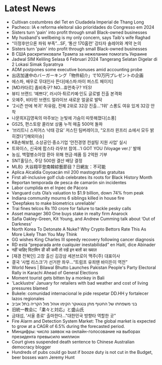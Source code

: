 # Latest News
-  Cultivan costumbres del Tet en Ciudadela Imperial de Thang Long
-  Pacheco: IA e reforma eleitoral são prioridades do Congresso em 2024
-  Sisters turn 'pain' into profit through small Black-owned businesses
-  My husband's wellbeing is my only concern, says Taib's wife Raghad
-  “이정후만으론 파워 부족”…SF, ‘통산 170홈런’ 강타자 솔레어와 계약 논의
-  Sisters turn 'pain' into profit through small Black-owned businesses
-  В США раскритиковали Трампа за нежелание помогать Украине
-  Jadwal SIM Keliling Selasa 6 Februari 2024 Tangerang Selatan Digelar di 2 Lokasi Simak Syaratnya
-  ADM postpones some executive bonuses amid accounting probe
-  出店加速中のバーガーキング「物件紹介」で10万円プレゼントの企画
-  에스파, 배우로 무대인사 뜬다[에스파:마이 퍼스트 페이지]
-  [MD카타르] 좀비축구? NO...휴먼축구? YES!
-  뷰티 브랜드 ‘예쁘다’, 러시아·튀르키예·인도 글로벌 진출 본격화
-  오예주, 비타민 브랜드 얼라이브 새로운 얼굴로 발탁
-  '2시즌 만에 복귀' 차유람, 전체 2위로 32강 진출…'1위' 스롱도 여유 있게 32강 안착
-  나문희X김영옥의 마주보는 눈빛에 가슴이 따뜻해졌다[소풍]
-  GS25, 편스토랑 콜라보 상품 누적 매출 500억 돌파
-  ‘브리트니 스피어스 낙태 강요’ 저스틴 팀버레이크, “오프라 윈프리 쇼에서 모두 밝히겠다”[해외이슈]
-  KB손해보험, 소상공인·중소기업 ‘안전경영 컨설팅 지원 사업’ 실시
-  트와이스, 신곡에 팝스타 라우브 참여…'I GOT YOU (Voyage ver.)' 발매
-  농심, 백혈병소아암 환아 위해 현금·제품 등 2억원 기부
-  SNT홀딩스, 주당 500원 결산 배당 결정
-  MLB》大谷翔平登南韓綜藝節目？日網友：不可能
-  Aplica Alcaldía Coyoacán mil 200 mastografías gratuitas
-  First all-inclusive golf club celebrates its roots for Black History Month
-  Reportan temporada de pesca de camarón sin incidentes
-  Labor cumplida en el Inpec de Pácora
-  Vanguard cuts Ola’s valuation to $1.9 billion, down 74% from peak
-  Indiana community mourns 6 siblings killed in house fire
-  ‘Deepfakes to make biometrics unreliable’
-  Trai fines telcos Rs 110 crore for failure to tackle pesky calls
-  Asset manager 360 One buys stake in realty firm Anarock
-  Safia Oakley-Green, Kit Young, and Andrew Cumming talk about ‘Out of Darkness’
-  North Korea To Detonate A Nuke? Why Crypto Bettors Rate This As More Likely Than You May Think
-  GG wishes King Charles III speedy recovery following cancer diagnosis
-  RD está “preparada ante cualquier inestabilidad” en Haití, dice Abinader
-  नहीं चाहिए विटामिन डी की कमी तो रखें इन बातों का ख्याल
-  [재경 전북인] 고창 출신 김강삼 세븐브로이 맥주(주) 대표이사
-  결국 ‘사법 리스크’가 선거판 좌우…“트럼프 유죄땐 바이든이 역전”
-  World News | Bilawal Bhutto Launches Pakistan People's Party Electoral Rally in Karachi Ahead of General Elections
-  Moment tourist gets bitten by a monkey in Bali
-  'Lacklustre' January for retailers with bad weather and cost of living pressures blamed
-  Bukele: comunidad internacional le pide respetar DD.HH y fortalecer lazos regionales
-  בני משפחתו של החטוף מתן צנגאוקר הקימו אוהל מול הקריה בתל אביב
-  旧統一教会に「粛々と対応」と盛山氏
-  금태섭, '서울 종로' 출마한다…"대한민국 방향타 역할한 곳"
-  Fire Alarm and Detection System Market: The global market is expected to grow at a CAGR of 6.5% during the forecasted period.
-  Минцифры: число заявок на онлайн-голосование на выборах президента превысило миллион
-  Court gives suspended death sentence to Chinese Australian democracy blogger
-  Hundreds of pubs could go bust if booze duty is not cut in the Budget, beer bosses warn Jeremy Hunt
